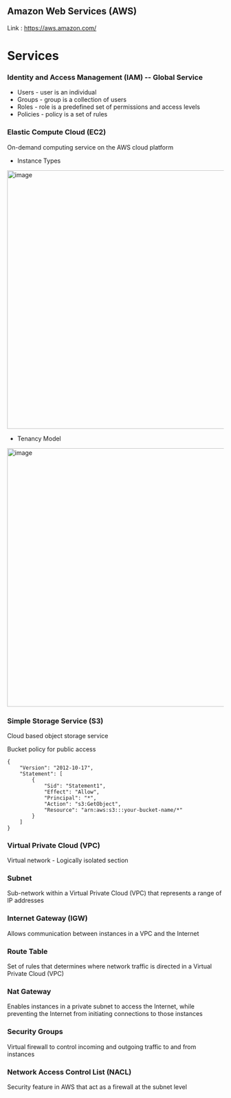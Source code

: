 ## Amazon Web Services (AWS)
Link : https://aws.amazon.com/
# Services

### Identity and Access Management (IAM) -- Global Service
- Users - user is an individual
- Groups - group is a collection of users
- Roles - role is a predefined set of permissions and access levels
- Policies - policy is a set of rules

### Elastic Compute Cloud (EC2) 
On-demand computing service on the AWS cloud platform

- Instance Types<br>
<img width="600" alt="image" src="https://github.com/user-attachments/assets/f2fdb6c3-9a40-4992-9c4c-9cf662010f68">

- Tenancy Model<br>
<img width="600" alt="image" src="https://github.com/user-attachments/assets/1d691ce6-ee47-47e2-b17b-24d2614fce0d">

### Simple Storage Service (S3)
Cloud based object storage service

Bucket policy for public access
```
{
    "Version": "2012-10-17",
    "Statement": [
        {
            "Sid": "Statement1",
            "Effect": "Allow",
            "Principal": "*",
            "Action": "s3:GetObject",
            "Resource": "arn:aws:s3:::your-bucket-name/*"
        }
    ]
}
```

### Virtual Private Cloud (VPC)
Virtual network - Logically isolated section

### Subnet
Sub-network within a Virtual Private Cloud (VPC) that represents a range of IP addresses

### Internet Gateway (IGW)
Allows communication between instances in a VPC and the Internet

### Route Table
Set of rules that determines where network traffic is directed in a Virtual Private Cloud (VPC)

### Nat Gateway
Enables instances in a private subnet to access the Internet, while preventing the Internet from initiating connections to those instances

### Security Groups
Virtual firewall to control incoming and outgoing traffic to and from instances

### Network Access Control List (NACL)
Security feature in AWS that act as a firewall at the subnet level


